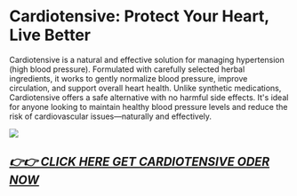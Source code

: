 # Cardiotensive: Protect Your Heart, Live Better

Cardiotensive is a natural and effective solution for managing hypertension (high blood pressure). Formulated with carefully selected herbal ingredients, it works to gently normalize blood pressure, improve circulation, and support overall heart health. Unlike synthetic medications, Cardiotensive offers a safe alternative with no harmful side effects. It's ideal for anyone looking to maintain healthy blood pressure levels and reduce the risk of cardiovascular issues—naturally and effectively.

![](https://i.imgur.com/EOM4n22.jpeg)

## [*👉👉 CLICK HERE GET CARDIOTENSIVE ODER NOW*](https://sites.google.com/view/cardiotensive-all)
